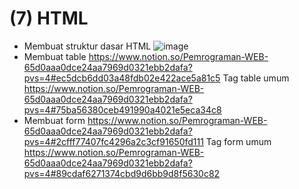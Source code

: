 # (7) HTML #
- Membuat struktur dasar HTML
  ![image](https://user-images.githubusercontent.com/93898408/220032275-846aecce-8a22-463f-a48e-ee2dbd2f0cbf.png)
- Membuat table
  https://www.notion.so/Pemrograman-WEB-65d0aaa0dce24aa7969d0321ebb2dafa?pvs=4#ec5dcb6dd03a48fdb02e422ace5a81c5
  Tag table umum
  https://www.notion.so/Pemrograman-WEB-65d0aaa0dce24aa7969d0321ebb2dafa?pvs=4#75ba56380ceb491990a4021e5eca34c8
- Membuat form
  https://www.notion.so/Pemrograman-WEB-65d0aaa0dce24aa7969d0321ebb2dafa?pvs=4#2cfff77407fc4296a2c3cf91650fd111
  Tag form umum
  https://www.notion.so/Pemrograman-WEB-65d0aaa0dce24aa7969d0321ebb2dafa?pvs=4#89cdaf6271374cbd9d6bb9d8f5630c82
